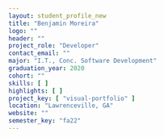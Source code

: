 ```yaml
---
layout: student_profile_new
title: "Benjamin Moreira"
logo: ""
header: ""
project_role: "Developer"
contact_email: ""
major: "I.T., Conc. Software Development"
graduation_year: 2020
cohort: ""
skills: [ ]
highlights: [ ]
project_key: [ "visual-portfolio" ]
location: "Lawrenceville, GA"
website: ""
semester_key: "fa22"
---
```


